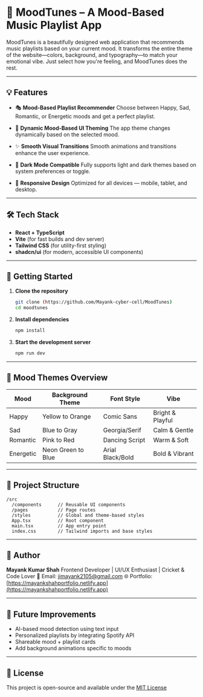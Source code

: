 # 🎵 MoodTunes – A Mood-Based Music Playlist App



MoodTunes is a beautifully designed web application that recommends music playlists based on your current mood. It transforms the entire theme of the website—colors, background, and typography—to match your emotional vibe. Just select how you're feeling, and MoodTunes does the rest.

---

## 💡 Features

* 🎭 **Mood-Based Playlist Recommender**
  Choose between Happy, Sad, Romantic, or Energetic moods and get a perfect playlist.

* 🎨 **Dynamic Mood-Based UI Theming**
  The app theme changes dynamically based on the selected mood.

* ✨ **Smooth Visual Transitions**
  Smooth animations and transitions enhance the user experience.

* 🌙 **Dark Mode Compatible**
  Fully supports light and dark themes based on system preferences or toggle.

* 📱 **Responsive Design**
  Optimized for all devices — mobile, tablet, and desktop.

---

## 🛠️ Tech Stack

* **React + TypeScript**
* **Vite** (for fast builds and dev server)
* **Tailwind CSS** (for utility-first styling)
* **shadcn/ui** (for modern, accessible UI components)

---

## 🚀 Getting Started

1. **Clone the repository**

   ```bash
   git clone (https://github.com/Mayank-cyber-cell/MoodTunes)
   cd moodtunes
   ```

2. **Install dependencies**

   ```bash
   npm install
   ```

3. **Start the development server**

   ```bash
   npm run dev
   ```

---

## 🎨 Mood Themes Overview

| Mood      | Background Theme   | Font Style       | Vibe             |
| --------- | ------------------ | ---------------- | ---------------- |
| Happy     | Yellow to Orange   | Comic Sans       | Bright & Playful |
| Sad       | Blue to Gray       | Georgia/Serif    | Calm & Gentle    |
| Romantic  | Pink to Red        | Dancing Script   | Warm & Soft      |
| Energetic | Neon Green to Blue | Arial Black/Bold | Bold & Vibrant   |

---

## 📁 Project Structure

```
/src
  /components      // Reusable UI components
  /pages           // Page routes
  /styles          // Global and theme-based styles
  App.tsx          // Root component
  main.tsx         // App entry point
  index.css        // Tailwind imports and base styles
```

---

## 👤 Author

**Mayank Kumar Shah**
Frontend Developer | UI/UX Enthusiast | Cricket & Code Lover
📧 Email: [jimayank2105@gmail.com](mailto:jimayank2105@gmail.com)
🌐 Portfolio: [https://mayankshahportfolio.netlify.app](https://mayankshahportfolio.netlify.app)

---

## 🚧 Future Improvements

* AI-based mood detection using text input
* Personalized playlists by integrating Spotify API
* Shareable mood + playlist cards
* Add background animations specific to moods

----

## 📄 License

This project is open-source and available under the [MIT License](LICENSE)
